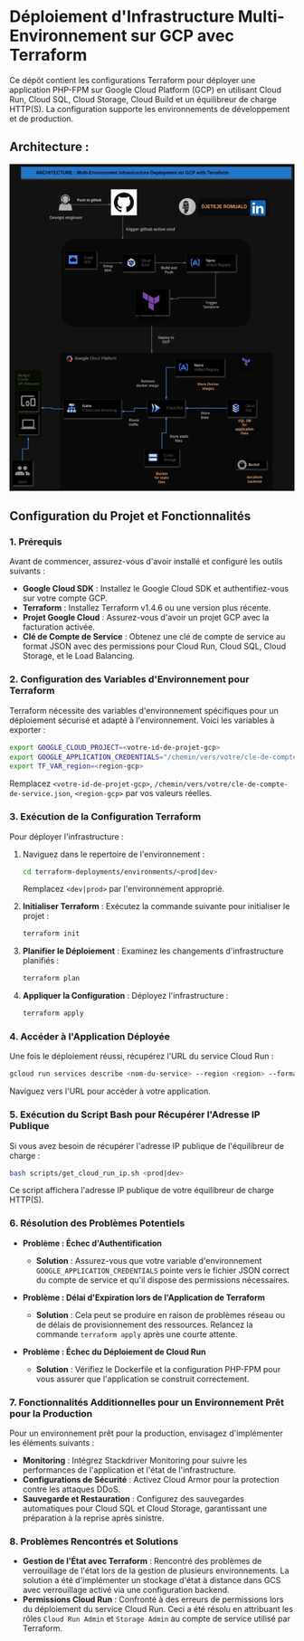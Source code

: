 
# Déploiement d'Infrastructure Multi-Environnement sur GCP avec Terraform

Ce dépôt contient les configurations Terraform pour déployer une application PHP-FPM sur Google Cloud Platform (GCP) en utilisant Cloud Run, Cloud SQL, Cloud Storage, Cloud Build et un équilibreur de charge HTTP(S). La configuration supporte les environnements de développement et de production.

## Architecture :
![Project Architecture](assets/php-projet.jpg)

## Configuration du Projet et Fonctionnalités

### 1. Prérequis

Avant de commencer, assurez-vous d'avoir installé et configuré les outils suivants :

- **Google Cloud SDK** : Installez le Google Cloud SDK et authentifiez-vous sur votre compte GCP.
- **Terraform** : Installez Terraform v1.4.6 ou une version plus récente.
- **Projet Google Cloud** : Assurez-vous d'avoir un projet GCP avec la facturation activée.
- **Clé de Compte de Service** : Obtenez une clé de compte de service au format JSON avec des permissions pour Cloud Run, Cloud SQL, Cloud Storage, et le Load Balancing.

### 2. Configuration des Variables d'Environnement pour Terraform

Terraform nécessite des variables d'environnement spécifiques pour un déploiement sécurisé et adapté à l'environnement. Voici les variables à exporter :

```bash
export GOOGLE_CLOUD_PROJECT=<votre-id-de-projet-gcp>
export GOOGLE_APPLICATION_CREDENTIALS="/chemin/vers/votre/cle-de-compte-de-service.json"
export TF_VAR_region=<region-gcp>
```

Remplacez `<votre-id-de-projet-gcp>`, `/chemin/vers/votre/cle-de-compte-de-service.json`, `<region-gcp>` par vos valeurs réelles.

### 3. Exécution de la Configuration Terraform

Pour déployer l'infrastructure :

1. Naviguez dans le repertoire de l'environnement  :

    ```bash
    cd terraform-deployments/environments/<prod|dev>
    ```
     Remplacez `<dev|prod>` par l'environnement approprié.
2. **Initialiser Terraform** : Exécutez la commande suivante pour initialiser le projet :
    ```bash
    terraform init
    ```

3. **Planifier le Déploiement** : Examinez les changements d'infrastructure planifiés :

    ```bash
    terraform plan
    ```

4. **Appliquer la Configuration** : Déployez l'infrastructure :

    ```bash
    terraform apply
    ```


### 4. Accéder à l'Application Déployée

Une fois le déploiement réussi, récupérez l'URL du service Cloud Run :

```bash
gcloud run services describe <nom-du-service> --region <region> --format 'value(status.url)'
```

Naviguez vers l'URL pour accéder à votre application.

### 5. Exécution du Script Bash pour Récupérer l'Adresse IP Publique

Si vous avez besoin de récupérer l'adresse IP publique de l'équilibreur de charge :

```bash
bash scripts/get_cloud_run_ip.sh <prod|dev>
```

Ce script affichera l'adresse IP publique de votre équilibreur de charge HTTP(S).

### 6. Résolution des Problèmes Potentiels

- **Problème : Échec d'Authentification**
  - **Solution** : Assurez-vous que votre variable d'environnement `GOOGLE_APPLICATION_CREDENTIALS` pointe vers le fichier JSON correct du compte de service et qu'il dispose des permissions nécessaires.

- **Problème : Délai d'Expiration lors de l'Application de Terraform**
  - **Solution** : Cela peut se produire en raison de problèmes réseau ou de délais de provisionnement des ressources. Relancez la commande `terraform apply` après une courte attente.

- **Problème : Échec du Déploiement de Cloud Run**
  - **Solution** : Vérifiez le Dockerfile et la configuration PHP-FPM pour vous assurer que l'application se construit correctement.

### 7. Fonctionnalités Additionnelles pour un Environnement Prêt pour la Production

Pour un environnement prêt pour la production, envisagez d'implémenter les éléments suivants :

- **Monitoring** : Intégrez Stackdriver Monitoring pour suivre les performances de l'application et l'état de l'infrastructure.
- **Configurations de Sécurité** :  Activez Cloud Armor pour la protection contre les attaques DDoS.
- **Sauvegarde et Restauration** : Configurez des sauvegardes automatiques pour Cloud SQL et Cloud Storage, garantissant une préparation à la reprise après sinistre.

### 8. Problèmes Rencontrés et Solutions

- **Gestion de l'État avec Terraform** : Rencontré des problèmes de verrouillage de l'état lors de la gestion de plusieurs environnements. La solution a été d'implémenter un stockage d'état à distance dans GCS avec verrouillage activé via une configuration backend.
- **Permissions Cloud Run** : Confronté à des erreurs de permissions lors du déploiement du service Cloud Run. Ceci a été résolu en attribuant les rôles `Cloud Run Admin` et `Storage Admin` au compte de service utilisé par Terraform.
